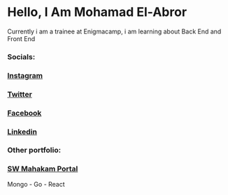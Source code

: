 # Hello, I Am Mohamad El-Abror


Currently i am a trainee at Enigmacamp, i am learning about Back End and Front End

<!-- <img href="https://enigmacamp.com" src="enigmacamp.gif" height="96"> -->
### Socials:
### <a href="https://instagram.com/mohamadelabror" target="_blank">Instagram</a>
### <a href="https://twitter.com/luxamrown" target="_blank">Twitter</a>
### <a href="https://www.facebook.com/profile.php?id=100010217955842" target="_blank">Facebook</a>
### <a href="https://www.linkedin.com/in/mohamadelabror/" target="_blank">Linkedin</a>


### Other portfolio:
### <a href="https://swmahakam.tech" target="_blank">SW Mahakam Portal</a>
Mongo - Go - React